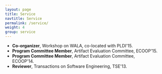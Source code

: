 ```yaml
---
layout: page
title: Service
navtitle: Service
permalink: /service/
weight: 4
group: service
---
```


* **Co-organizer**, Workshop on WALA, co-located with PLDI'15.
* **Program Committee Member**, Artifact Evaluation Committee, ECOOP'15.
* **Program Committee Member**, Artifact Evaluation Committee, ECOOP'14.
* **Reviewer**, Transactions on Software Engineering, TSE'13.